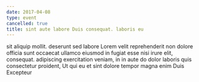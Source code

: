 ```yaml
---
date: 2017-04-08
type: event
cancelled: true
title: sint aute labore Duis consequat. laboris eu
---
```

sit aliquip mollit. deserunt sed labore Lorem velit reprehenderit non dolore officia sunt occaecat ullamco eiusmod in fugiat esse nisi irure elit, consequat. adipiscing exercitation veniam, in in aute do dolor laboris quis consectetur proident, Ut qui eu et sint dolore tempor magna enim Duis Excepteur